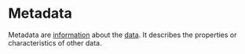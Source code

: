 # Metadata

Metadata are [information](information.md) about the [data](data). It describes the properties or characteristics of other data.
